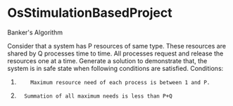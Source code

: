 # OsStimulationBasedProject
Banker's Algorithm

Consider that a system has P resources of same type. These resources are shared by Q processes time to time. All processes request and release the resources one at a time. Generate a solution to demonstrate that, the system is in safe state when following conditions are satisfied.
Conditions:

 

1.         Maximum resource need of each process is between 1 and P.

2.       Summation of all maximum needs is less than P+Q
